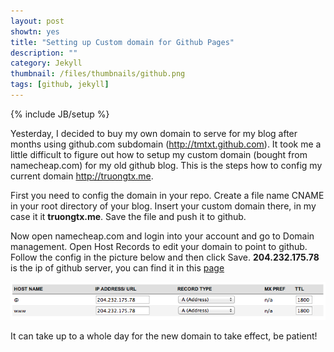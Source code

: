 ```yaml
---
layout: post
showtn: yes
title: "Setting up Custom domain for Github Pages"
description: ""
category: Jekyll
thumbnail: /files/thumbnails/github.png
tags: [github, jekyll]
---
```

{% include JB/setup %}

Yesterday, I decided to buy my own domain to serve for my blog after months
using github.com subdomain (<http://tmtxt.github.com>). It took me a
little difficult to figure out how to setup my custom domain (bought from
namecheap.com) for my old github blog. This is the steps how to config my
current domain <http://truongtx.me>.

First you need to config the domain in your repo. Create a file name CNAME in
your root directory of your blog. Insert your custom domain there, in my case it
it **truongtx.me**. Save the file and push it to github.

Now open namecheap.com and login into your account and go to Domain management.
Open Host Records to edit your domain to point to github. Follow the config in
the picture below and then click Save. **204.232.175.78** is the ip of github
server, you can find it in this
[page](https://help.github.com/articles/setting-up-a-custom-domain-with-pages)

![namecheap](/files/2013-04-07-setting-up-custom-domain-for-github-pages/namecheap.png)

<!-- more -->

It can take up to a whole day for the new domain to take effect, be patient!
